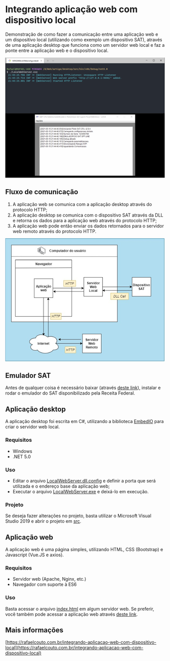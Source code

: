 # Integrando aplicação web com dispositivo local

Demonstração de como fazer a comunicação entre uma aplicação web e um dispositivo local (utilizando como exemplo um dispositivo SAT), através de uma aplicação desktop que funciona como um servidor web local e faz a ponte entre a aplicação web e o dispositivo local.

![](img/testando_as_aplicacoes.gif)

## Fluxo de comunicação

1. A aplicação web se comunica com a aplicação desktop através do protocolo HTTP;
2. A aplicação desktop se comunica com o dispositivo SAT através da DLL e retorna os dados para a aplicação web através do protocolo HTTP;
3. A aplicação web pode então enviar os dados retornados para o servidor web remoto através do protocolo HTTP.

![](img/fluxo.jpg)

## Emulador SAT

Antes de qualquer coisa é necessário baixar (através [deste link](https://portal.fazenda.sp.gov.br/servicos/sat/Downloads/emulador_off_line_v2_9_4.zip)), instalar e rodar o emulador do SAT disponibilizado pela Receita Federal.

## Aplicação desktop

A aplicação desktop foi escrita em C#, utilizando a biblioteca [EmbedIO](https://github.com/unosquare/embedio) para criar o servidor web local.

### Requisitos

- Windows
- .NET 5.0

### Uso

- Editar o arquivo [LocalWebServer.dll.config](desktop/dist/windows/x86/LocalWebServer.dll.config) e definir a porta que será utilizada e o endereço base da aplicação web; 
- Executar o arquivo [LocalWebServer.exe](desktop/dist/windows/x86/LocalWebServer.exe) e deixá-lo em execução.

### Projeto

Se deseja fazer alterações no projeto, basta utilizar o Microsoft Visual Studio 2019 e abrir o projeto em [src](desktop/src).

## Aplicação web

A aplicação web é uma página simples, utilizando HTML, CSS (Bootstrap) e Javascript (Vue.JS e axios).

### Requisitos

- Servidor web (Apache, Nginx, etc.)
- Navegador com suporte à ES6

### Uso

Basta acessar o arquivo [index.html](web/index.html) em algum servidor web. Se preferir, você também pode acessar a aplicação web através [deste link](https://artigos.rafaelcouto.com.br/integrando-aplicacao-web-com-dispositivo-local/).

## Mais informações

[https://rafaelcouto.com.br/integrando-aplicacao-web-com-dispositivo-local](https://rafaelcouto.com.br/integrando-aplicacao-web-com-dispositivo-local)
